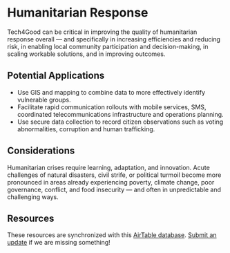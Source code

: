 # Humanitarian Response

Tech4Good can be critical in improving the quality of humanitarian response overall — and specifically in increasing efficiencies and reducing risk, in enabling local community participation and decision-making, in scaling workable solutions, and in improving outcomes.

## Potential Applications

- Use GIS and mapping to combine data to more effectively identify vulnerable groups.
- Facilitate rapid communication rollouts with mobile services, SMS, coordinated telecommunications infrastructure and operations planning.
- Use secure data collection to record citizen observations such as voting abnormalities, corruption and human trafficking.

## Considerations

Humanitarian crises require learning, adaptation, and innovation. Acute challenges of natural disasters, civil strife, or political turmoil become more pronounced in areas already experiencing poverty, climate change, poor governance, conflict, and food insecurity — and often in unpredictable and challenging ways.

## Resources

These resources are synchronized with this [AirTable database](https://airtable.com/shrIyFNx0PYL39Alh/tbl9kGk4uuG08xTJt?backgroundColor=green&viewControls=on). [Submit an update](https://airtable.com/shrtcZuxBz8d6tHjE) if we are missing something!

<vue-airtable
:columns="['Name', 'Description', 'Topic', 'Link', 'Type']"
filter="{Topic} = 'Humanitarian Response'"
view="Public">
</vue-airtable>
